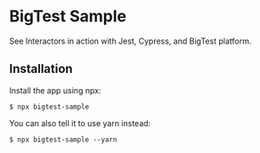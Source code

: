 # BigTest Sample

See Interactors in action with Jest, Cypress, and BigTest platform.

## Installation

Install the app using npx:
```
$ npx bigtest-sample
```

You can also tell it to use yarn instead:
```
$ npx bigtest-sample --yarn
```